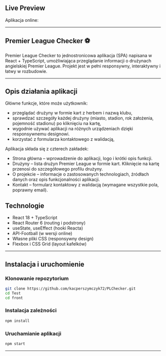 ## Live Preview

Aplikacja online:

---

## Premier League Checker ⚽

Premier League Checker to jednostronicowa aplikacja (SPA) napisana w React + TypeScript, umożliwiająca przeglądanie informacji o drużynach angielskiej Premier League. Projekt jest w pełni responsywny, interaktywny i łatwy w rozbudowie.

---

## Opis działania aplikacji
Główne funkcje, które może użytkownik:
- przeglądać drużyny w formie kart z herbem i nazwą klubu,
- sprawdzać szczegóły każdej drużyny (miasto, stadion, rok założenia, pojemność stadionu) po kliknięciu na kartę,
- wygodnie używać aplikacji na różnych urządzeniach dzięki responsywnemu designowi.
- korzystać z formularza kontaktowego z walidacją,

Aplikacja składa się z czterech zakładek:
- Strona główna – wprowadzenie do aplikacji, logo i krótki opis funkcji.
- Drużyny – lista drużyn Premier League w formie kart. Kliknięcie na kartę przenosi do szczegółowego profilu drużyny.
- O projekcie – informacje o zastosowanych technologiach, źródłach danych oraz opis funkcjonalności aplikacji.
- Kontakt – formularz kontaktowy z walidacją (wymagane wszystkie pola, poprawny email).

## Technologie

- React 18 + TypeScript
- React Router 6 (routing i podstrony)
- useState, useEffect (hooki Reacta)
- API-Football (w wersji online)
- Własne pliki CSS (responsywny design)
- Flexbox i CSS Grid (layout kafelków)

---

## Instalacja i uruchomienie

### Klonowanie repozytorium
```bash
git clone https://github.com/kacperszymczyk72/PLChecker.git
cd Test
cd front
```

### Instalacja zależności
```bash
npm install
```

### Uruchamianie aplikacji

```bash
npm start
```

---